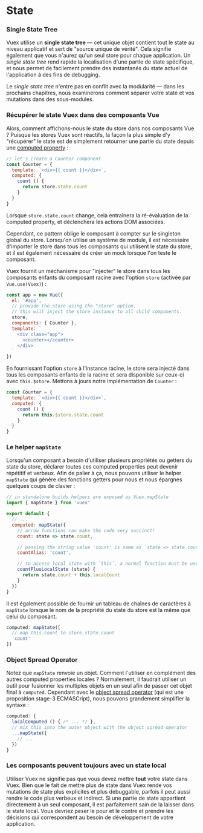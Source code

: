# State

### Single State Tree

Vuex utilise un **single state tree** &mdash; cet unique objet contient tout le state au niveau applicatif et sert de "source unique de vérité". Cela signifie également que vous n'aurez qu'un seul store pour chaque application. Un *single state tree* rend rapide la localisation d'une partie de state spécifique, et nous permet de facilement prendre des instantanés du state actuel de l'application à des fins de debugging.

Le *single state tree* n'entre pas en conflit avec la modularité &mdash; dans les prochains chapitres, nous examinerons comment séparer votre state et vos mutations dans des sous-modules.

### Récupérer le state Vuex dans des composants Vue

Alors, comment affichons-nous le state du store dans nos composants Vue ? Puisque les stores Vuex sont réactifs, la façon la plus simple d'y "récupérer" le state est de simplement retourner une partie du state depuis une [computed property](http://vuejs.org/guide/computed.html) :

``` js
// let's create a Counter component
const Counter = {
  template: `<div>{{ count }}</div>`,
  computed: {
    count () {
      return store.state.count
    }
  }
}
```

Lorsque `store.state.count` change, cela entraînera la ré-évaluation de la computed property, et déclenchera les actions DOM associées.

Cependant, ce pattern oblige le composant à compter sur le singleton global du store. Lorsqu'on utilise un système de module, il est nécessaire d'importer le store dans tous les composants qui utilisent le state du store, et il est également nécessaire de créer un mock lorsque l'on teste le composant.

Vuex fournit un méchanisme pour "injecter" le store dans tous les composants enfants du composant racine avec l'option `store` (activée par `Vue.use(Vuex)`) :

``` js
const app = new Vue({
  el: '#app',
  // provide the store using the "store" option.
  // this will inject the store instance to all child components.
  store,
  components: { Counter },
  template: `
    <div class="app">
      <counter></counter>
    </div>
  `
})
```

En fournissant l'option `store` à l'instance racine, le store sera injecté dans tous les composants enfants de la racine et sera disponible sur ceux-ci avec `this.$store`. Mettons à jours notre implémentation de `Counter` :

``` js
const Counter = {
  template: `<div>{{ count }}</div>`,
  computed: {
    count () {
      return this.$store.state.count
    }
  }
}
```

### Le helper `mapState`

Lorsqu'un composant a besoin d'utiliser plusieurs propriétés ou getters du state du store, déclarer toutes ces computed properties peut devenir répétitif et verbeux. Afin de palier à ça, nous pouvons utiliser le helper `mapState` qui génère des fonctions getters pour nous et nous épargnes quelques coups de clavier :

``` js
// in standalone builds helpers are exposed as Vuex.mapState
import { mapState } from 'vuex'

export default {
  // ...
  computed: mapState({
    // arrow functions can make the code very succinct!
    count: state => state.count,

    // passing the string value 'count' is same as `state => state.count`
    countAlias: 'count',

    // to access local state with `this`, a normal function must be used
    countPlusLocalState (state) {
      return state.count + this.localCount
    }
  })
}
```

Il est également possible de fournir un tableau de chaînes de caractères à `mapState` lorsque le nom de la propriété du state du store est la même que celui du composant.

``` js
computed: mapState([
  // map this.count to store.state.count
  'count'
])
```

### Object Spread Operator

Notez que `mapState` renvoie un objet. Comment l'utiliser en complément des autres computed properties locales ? Normalement, il faudrait utiliser un outil pour fusionner les multiples objets en un seul afin de passer cet objet final à `computed`. Cependant avec le [object spread operator](https://github.com/sebmarkbage/ecmascript-rest-spread) (qui est une proposition stage-3 ECMASCript), nous pouvons grandement simplifier la syntaxe :

``` js
computed: {
  localComputed () { /* ... */ },
  // mix this into the outer object with the object spread operator
  ...mapState({
    // ...
  })
}
```

### Les composants peuvent toujours avec un state local

Utiliser Vuex ne signifie pas que vous devez mettre **tout** votre state dans Vuex. Bien que le fait de mettre plus de state dans Vuex rende vos mutations de state plus explicites et plus debuggable, parfois il peut aussi rendre le code plus verbeux et indirect. Si une partie de state appartient directement à un seul composant, il est parfaitement sain de la laisser dans le state local. Vous devriez peser le pour et le contre et prendre les décisions qui correspondent au besoin de développement de votre application.
